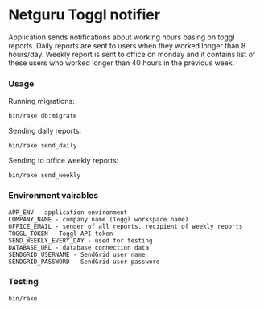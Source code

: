 # Netguru Toggl notifier

Application sends notifications about working hours basing on toggl reports.
Daily reports are sent to users when they worked longer than 8 hours/day. Weekly report is sent to office on monday and it contains list of these users who worked longer than 40 hours in the previous week.

### Usage

Running migrations:
```
bin/rake db:migrate
```

Sending daily reports:
```
bin/rake send_daily
```

Sending to office weekly reports:
```
bin/rake send_weekly
```

### Environment vairables
```
APP_ENV - application environment
COMPANY_NAME - company name (Toggl workspace name)
OFFICE_EMAIL - sender of all reports, recipient of weekly reports
TOGGL_TOKEN - Toggl API token
SEND_WEEKLY_EVERY_DAY - used for testing
DATABASE_URL - database connection data
SENDGRID_USERNAME - SendGrid user name
SENDGRID_PASSWORD - SendGrid user password

```

### Testing
```
bin/rake
```
